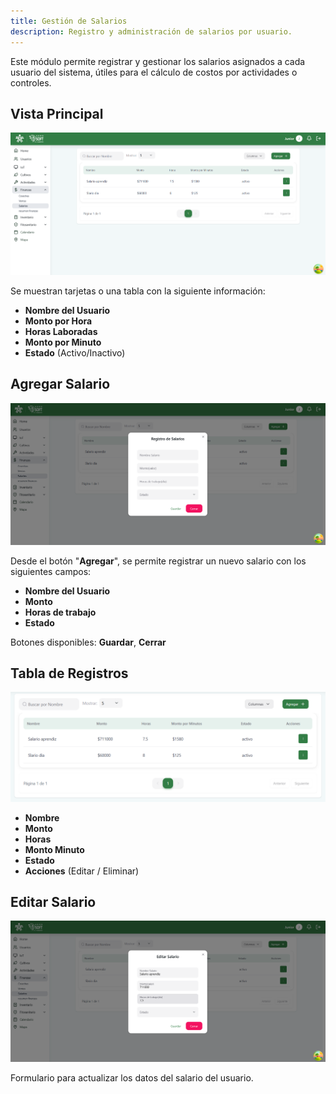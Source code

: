 ```yaml
---
title: Gestión de Salarios
description: Registro y administración de salarios por usuario.
---
```


Este módulo permite registrar y gestionar los salarios asignados a cada usuario del sistema, útiles para el cálculo de costos por actividades o controles.

## Vista Principal
![Captura de pantalla de listar](../../../../public/salarios123.png)

Se muestran tarjetas o una tabla con la siguiente información:

- **Nombre del Usuario**
- **Monto por Hora**
- **Horas Laboradas**
- **Monto por Minuto**
- **Estado** (Activo/Inactivo)

## Agregar Salario
![Captura de pantalla de listar](../../../../public/editsalarios.png)

Desde el botón "**Agregar**", se permite registrar un nuevo salario con los siguientes campos:

- **Nombre del Usuario**
- **Monto**
- **Horas de trabajo**
- **Estado**

Botones disponibles: **Guardar**, **Cerrar**

## Tabla de Registros
![Captura de pantalla de editar](../../../../public/listasalarios.png)

- **Nombre**
- **Monto**
- **Horas**
- **Monto Minuto**
- **Estado**
- **Acciones** (Editar / Eliminar)

## Editar Salario
![Captura de pantalla de editar](../../../../public/editsalarios1.png)

Formulario para actualizar los datos del salario del usuario.

